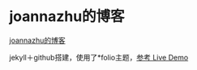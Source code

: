 # joannazhu的博客


<a href="http://zhuzhu88.github.io/blog/">joannazhu的博客</a>

jekyll＋github搭建，使用了*folio主题，<a href="http://liabogoev.com/-folio">参考 Live Demo</a>



